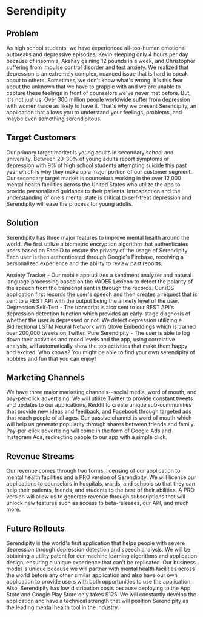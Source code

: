 # Serendipity
## Problem
As high school students, we have experienced all-too-human emotional outbreaks and depressive episodes; Kevin sleeping only 4 hours per day because of insomnia, Akshay gaining 12 pounds in a week, and Christopher suffering from impulse control disorder and test anxiety. We realized that depression is an extremely complex, nuanced issue that is hard to speak about to others. Sometimes, we don't know what's wrong. It's this fear about the unknown that we have to grapple with and we are unable to capture these feelings in front of counselors we've never met before. But, it's not just us. Over 300 million people worldwide suffer from depression with women twice as likely to have it. That's why we present Serendipity, an application that allows you to understand your feelings, problems, and maybe even something serendipitous.

## Target Customers
Our primary target market is young adults in secondary school and university. Between 20-30% of young adults report symptoms of depression with 9% of high school students attempting suicide this past year which is why they make up a major portion of our customer segment. Our secondary target market is counselors working in the over 12,000 mental health facilities across the United States who utilize the app to provide personalized guidance to their patients. Introspection and the understanding of one's mental state is critical to self-treat depression and Serendipity will ease the process for young adults.

## Solution
Serendipity has three major features to improve mental health around the world. We first utilize a biometric encryption algorithm that authenticates users based on FaceID to ensure the privacy of the usage of Serendipity. Each user is then authenticated through Google's Firebase, receiving a personalized experience and the ability to review past reports.

Anxiety Tracker - Our mobile app utilizes a sentiment analyzer and natural language processing based on the VADER Lexicon to detect the polarity of the speech from the transcript sent in through the records. Our iOS application first records the user's speech and then creates a request that is sent to a REST API with the output being the anxiety level of the user. 
Depression Self-Test - The transcript is also sent to our REST API's depression detection function which provides an early-stage diagnosis of whether the user is depressed or not. We detect depression utilizing a Bidirectional LSTM Neural Network with GloVe Embeddings which is trained over 200,000 tweets on Twitter. 
Pure Serendipity - The user is able to log down their activities and mood levels and the app, using correlative analysis, will automatically show the top activities that make them happy and excited. Who knows? You might be able to find your own serendipity of hobbies and fun that you can enjoy!

## Marketing Channels
We have three major marketing channels--social media, word of mouth, and pay-per-click advertising. We will utilize Twitter to provide constant tweets and updates to our applications, Reddit to create unique sub-communities that provide new ideas and feedback, and Facebook through targeted ads that reach people of all ages. Our passive channel is word of mouth which will help us generate popularity through shares between friends and family. Pay-per-click advertising will come in the form of Google Ads and Instagram Ads, redirecting people to our app with a simple click.

## Revenue Streams
Our revenue comes through two forms: licensing of our application to mental health facilities and a PRO version of Serendipity. We will license our applications to counselors in hospitals, wards, and schools so that they can help their patients, friends, and students to the best of their abilities. A PRO version will allow us to generate revenue through subscriptions that will unlock new features such as access to beta-releases, our API, and much more.

## Future Rollouts
Serendipity is the world's first application that helps people with severe depression through depression detection and speech analysis. We will be obtaining a utility patent for our machine learning algorithms and application design, ensuring a unique experience that can't be replicated. Our business model is unique because we will partner with mental health facilities across the world before any other similar application and also have our own application to provide users with both opportunities to use the application. Also, Serendipity has low distribution costs because deploying to the App Store and Google Play Store only takes $125. We will constantly develop the application and have a technical strength that will position Serendipity as the leading mental health tool in the industry.

